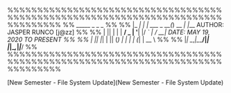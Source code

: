 %%%%%%%%%%%%%%%%%%%%%%%%%%%%%%%%%%%%%%%%%%%%%%%%%%%%%%%%%%%%%%%%%%%%%%%%%%%%%%%%%
%%  _____      _             _       _                                         %%
%% |_   _|   _| |_ ___  _ __(_) __ _| |___    AUTHOR: JASPER RUNCO [j@zz]      %%
%%   | || | | | __/ _ \| '__| |/ _` | / __|   DATE: MAY 19, 2020 TO PRESENT    %%
%%   | || |_| | || (_) | |  | | (_| | \__ \                                    %%
%%   |_| \__,_|\__\___/|_|  |_|\__,_|_|___/                                    %%
%%%%%%%%%%%%%%%%%%%%%%%%%%%%%%%%%%%%%%%%%%%%%%%%%%%%%%%%%%%%%%%%%%%%%%%%%%%%%%%%%

[New Semester - File System Update](New Semester - File System Update)
